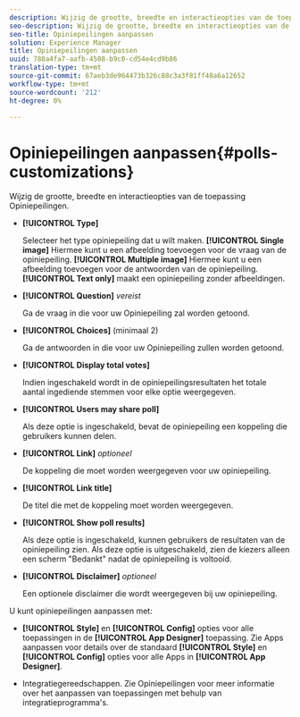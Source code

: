 ```yaml
---
description: Wijzig de grootte, breedte en interactieopties van de toepassing Opiniepeilingen.
seo-description: Wijzig de grootte, breedte en interactieopties van de toepassing Opiniepeilingen.
seo-title: Opiniepeilingen aanpassen
solution: Experience Manager
title: Opiniepeilingen aanpassen
uuid: 788a4fa7-aafb-4508-b9c0-cd54e4cd9b86
translation-type: tm+mt
source-git-commit: 67aeb3de964473b326c88c3a3f81ff48a6a12652
workflow-type: tm+mt
source-wordcount: '212'
ht-degree: 0%

---
```



# Opiniepeilingen aanpassen{#polls-customizations}

Wijzig de grootte, breedte en interactieopties van de toepassing Opiniepeilingen.



* **[!UICONTROL Type]**

   Selecteer het type opiniepeiling dat u wilt maken. **[!UICONTROL Single image]** Hiermee kunt u een afbeelding toevoegen voor de vraag van de opiniepeiling. **[!UICONTROL Multiple image]** Hiermee kunt u een afbeelding toevoegen voor de antwoorden van de opiniepeiling. **[!UICONTROL Text only]** maakt een opiniepeiling zonder afbeeldingen.

* **[!UICONTROL Question]**  *vereist*

   Ga de vraag in die voor uw Opiniepeiling zal worden getoond.

* **[!UICONTROL Choices]** (minimaal 2)

   Ga de antwoorden in die voor uw Opiniepeiling zullen worden getoond.

* **[!UICONTROL Display total votes]**

   Indien ingeschakeld wordt in de opiniepeilingsresultaten het totale aantal ingediende stemmen voor elke optie weergegeven.

* **[!UICONTROL Users may share poll]**

   Als deze optie is ingeschakeld, bevat de opiniepeiling een koppeling die gebruikers kunnen delen.

* **[!UICONTROL Link]** *optioneel*

   De koppeling die moet worden weergegeven voor uw opiniepeiling.

* **[!UICONTROL Link title]**

   De titel die met de koppeling moet worden weergegeven.

* **[!UICONTROL Show poll results]**

   Als deze optie is ingeschakeld, kunnen gebruikers de resultaten van de opiniepeiling zien. Als deze optie is uitgeschakeld, zien de kiezers alleen een scherm &quot;Bedankt&quot; nadat de opiniepeiling is voltooid.

* **[!UICONTROL Disclaimer]** *optioneel*

   Een optionele disclaimer die wordt weergegeven bij uw opiniepeiling.

U kunt opiniepeilingen aanpassen met:

* **[!UICONTROL Style]** en  **[!UICONTROL Config]** opties voor alle toepassingen in de  **[!UICONTROL App Designer]** toepassing. Zie Apps aanpassen voor details over de standaard **[!UICONTROL Style]** en **[!UICONTROL Config]** opties voor alle Apps in **[!UICONTROL App Designer]**.

* Integratiegereedschappen. Zie Opiniepeilingen voor meer informatie over het aanpassen van toepassingen met behulp van integratieprogramma&#39;s.

